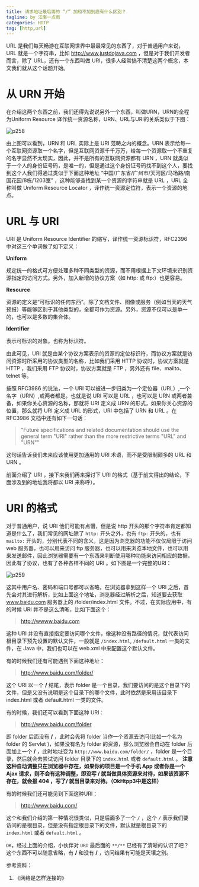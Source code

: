 ```yaml
---
title: 请求地址最后面的 “/” 加和不加到底有什么区别？
tagline: by 江南一点雨
categories: HTTP
tag: [http,url]
---
```


URL 是我们每天畅游在互联网世界中最最常见的东西了，对于普通用户来说，URL 就是一个字符串，比如 http://www.justdojava.com ，但是对于我们开发者而言，除了 URL，还有一个东西叫做 URI，很多人经常搞不清楚这两个概念，本文我们就从这个话题开始。  

<!--more-->

# 从 URN 开始

在介绍这两个东西之前，我们还得先说说另外一个东西，叫做URN，URN的全程为Uniform Resource 译作统一资源名称，URN、URL与URI的关系类似于下图：  

![p258](http://www.justdojava.com/assets/images/2019/java/image_javaboy/http/1.jpg)  

由上图可以看到，URN 和 URL 实际上是 URI 范畴之内的概念。URN 表示给每一个互联网资源取一个名字，但是互联网资源千千万万，给每一个资源取一个不重复的名字显然不太现实，因此，并不是所有的互联网资源都有 URN ，URN 就类似于一个人的身份证号码，是唯一的，但是通过这个身份证号码找不到这个人，要找到这个人我们得通过类似于下面这种地址 “中国/广东省/广州市/天河区/马场路/南国花园/8栋/1203室” ，这种能够查找到某一个资源的字符串就是 URL ，URL 全称叫做 Uniform Resource Locator ，译作统一资源定位符，表示一个资源的地点。  

# URL 与 URI

URI 是 Uniform Resource Identifier 的缩写，译作统一资源标识符，RFC2396 中对这三个单词做了如下定义：  

**Uniform**

规定统一的格式可方便处理多种不同类型的资源，而不用根据上下文环境来识别资源指定的访问方式。另外，加入新增的协议方案（如 http: 或 ftp:）也更容易。

**Resource**

资源的定义是“可标识的任何东西”。除了文档文件、图像或服务（例如当天的天气预报）等能够区别于其他类型的，全都可作为资源。另外，资源不仅可以是单一的，也可以是多数的集合体。

**Identifier**

表示可标识的对象。也称为标识符。

由此可见，URI 就是由某个协议方案表示的资源的定位标识符，而协议方案就是访问资源时所采用的协议类型的名称，比如我们采用 HTTP 协议时，协议方案就是 HTTP ，我们采用 FTP 协议时，协议方案就是 FTP ，另外还有 file、mailto、telnet 等。

按照 RFC3986 的说法，一个 URI 可以被进一步归类为一个定位器（URL）,一个名字（URN）,或两者都是。也就是说 URI 可以是 URL ，也可以是 URN 或两者兼备，如果你关心资源的名称，那就将 URI 定义成 URN 的形式，如果你关心资源的位置，那么就将 URI 定义成 URL 的形式，URI 中包括了 URN 和 URL 。在 RFC3986 文档中还有如下一句话：  

>"Future specifications and related documentation should use the general term "URI" rather than the more restrictive terms "URL" and "URN""  

这句话告诉我们未来应该使用更加通用的 URI 术语，而不是受限制颇多的 URL 和 URN 。

前面介绍了 URI ，接下来我们再来探讨下 URI 的格式（基于前文得出的结论，下面涉及到的地址我将都以 URI 来称呼）。  

# URI 的格式

对于普通用户，说 URI 他们可能有点懵，但是说 http 开头的那个字符串肯定都知道是什么了，我们常见的网址除了 `http:` 开头之外，也有 `ftp:` 开头的，也有 `mailto:` 开头的，分别代表不同的含义，这是因为浏览器的功能不仅仅局限于访问 web 服务器，也可以用来访问 ftp 服务器，也可以用来浏览本地文件，也可以用来发送邮件，因此浏览器需要有一个东西来判断使用哪种功能来访问相应的数据，因此有了协议，也有了各种各样不同的 URI 。如下图是一个完整的URI：  

![p259](http://www.justdojava.com/assets/images/2019/java/image_javaboy/http/2.jpg)  

这其中用户名、密码和端口号都可以省略，在浏览器拿到这样一个 URI 之后，首先会对其进行解析，比如上面这个地址，浏览器经过解析之后，知道要去获取 www.baidu.com 服务器上的 /folder/index.html 文件。不过，在实际应用中，有的时候 URI 并不是这么清晰，比如下面这个：  

>http://wwww.baidu.com

这种 URI 并没有直接指定要访问哪个文件，像这种没有路径的情况，就代表访问根目录下预先设置的默认文件，一般就是 `/index.html`, `/default.html` 一类的文件，在 Java 中，我们也可以在 web.xml 中来配置这个默认文件。

有的时候我们还有可能遇到下面这种地址：

>http://www.baidu.com/folder/  

这个 URI 以一个 **/** 结尾，表示 folder 是一个目录，我们要访问的是这个目录下的文件，但是又没有说明是这个目录下的哪个文件，此时依然是采用该目录下 index.html 或者 default.html 一类的文件。  

有的时候，我们还可以看到下面这种 URI：  

>http://www.baidu.com/folder

即 folder 后面没有 **/** ，此时会先将 folder 当作一个资源去访问(比如一个名为 folder 的 Servlet )，如果没有名为 folder 的资源，那么浏览器会自动在 folder 后面加上一个 **/** ，此时地址变为 `http://www.baidu.com/folder/` ，folder 是一个目录，然后就会去尝试访问 folder 目录下的 `index.html` 或者 `default.html` 。  **注意这种自动调整只在浏览器中存在，如果你的项目是一个手机 App 或者你是一个 Ajax 请求，则不会有这种调整，即没写 / 就当做具体资源来对待，如果该资源不存在，就会报 404 ，写了/ 就当目录来对待。（OkHtpp3中是这样）**

有的时候我们还可能见到下面这种URI：

>http://www.baidu.com/

这个和我们介绍的第一种情况很类似，只是后面多了一个 `/` ，这个 `/` 表示我们要访问的是根目录，但是没有指定根目录下的文件，默认就是根目录下的 `index.html` 或者 `default.html` 。

`OK`，经过上面的介绍，小伙伴对 `URI` 最后面的 `**/**` 已经有了清晰的认识了吧？这个东西不可以随意省略，有 **/** 和没有 **/** ，访问结果有可能是天壤之别。  

参考资料：

1. 《网络是怎样连接的》
